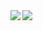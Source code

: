 <a href="https://github.com/Kiharaten/">
  <img align="left" src="https://github-readme-stats.vercel.app/api?username=Kiharaten&count_private=true&show_icons=true&theme=dracula&card_width=100" />
</a>
<a href="https://github.com/Kiharaten/">
  <img align="left" src="https://github-readme-stats.vercel.app/api/top-langs/?username=Kiharaten&langs_count=8&theme=dracula&layout=compact" />
</a>  
<!-- <img align="left" src="https://komarev.com/ghpvc/?username=Kiharaten&color=black" /> -->
<!-- ![](https://komarev.com/ghpvc/?username=Kiharaten&color=brightgreen) -->

<!--
**Kiharaten/Kiharaten** is a ✨ _special_ ✨ repository because its `README.md` (this file) appears on your GitHub profile.

Here are some ideas to get you started:

- 🔭 I’m currently working on ...
- 🌱 I’m currently learning ...
- 👯 I’m looking to collaborate on ...
- 🤔 I’m looking for help with ...
- 💬 Ask me about ...
- 📫 How to reach me: ...
- 😄 Pronouns: ...
- ⚡ Fun fact: ...
-->
